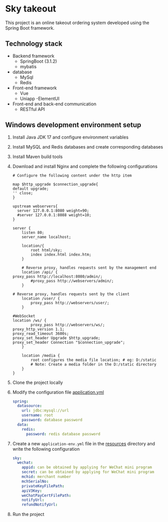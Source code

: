 # Sky takeout

This project is an online takeout ordering system developed using the Spring Boot framework.

## Technology stack

- Backend framework
   - SpringBoot (3.1.2)
   - mybatis
- database
   - MySql
   - Redis
- Front-end framework
   - Vue
   - Uniapp
   -ElementUI
- Front-end and back-end communication
   - RESTful API

## Windows development environment setup

1. Install Java JDK 17 and configure environment variables
2. Install MySQL and Redis databases and create corresponding databases
3. Install Maven build tools
4. Download and install Nginx and complete the following configurations

    ```
    # Configure the following content under the http item

    map $http_upgrade $connection_upgrade{
    default upgrade;
    '' close;
    }

    upstream webservers{
      server 127.0.0.1:8080 weight=90;
      #server 127.0.0.1:8088 weight=10;
    }

    server {
        listen 80;
        server_name localhost;

        location/{
            root html/sky;
            index index.html index.htm;
        }

        # Reverse proxy, handles requests sent by the management end
        location /api/ {
    proxy_pass http://localhost:8080/admin/;
            #proxy_pass http://webservers/admin/;
        }

    # Reverse proxy, handles requests sent by the client
        location /user/ {
            proxy_pass http://webservers/user/;
        }

    #WebSocket
    location /ws/ {
            proxy_pass http://webservers/ws/;
    proxy_http_version 1.1;
    proxy_read_timeout 3600s;
    proxy_set_header Upgrade $http_upgrade;
    proxy_set_header Connection "$connection_upgrade";
        }

        location /media {
            root configures the media file location; # eg: D:/static
            # Note: Create a media folder in the D:/static directory
        }
    }
    ```

5. Clone the project locally
6. Modify the configuration file [application.yml](./sky-server/src/main/resources/application.yml)

    ```yml
    spring:
      datasource:
        url: jdbc:mysql://url
        username: root
        password: database password
      data:
        redis:
          password: redis database password
    ```

7. Create a new `application-env.yml` file in the [resources](./sky-server/src/main/resources/) directory and write the following configuration

    ```yml
    sky:
      wechat:
        appid: can be obtained by applying for WeChat mini program
        secret: can be obtained by applying for WeChat mini program
        mchid: merchant number
        mchSerialNo:
        privateKeyFilePath:
        apiV3Key:
        weChatPayCertFilePath:
        notifyUrl:
        refundNotifyUrl:
    ```

8. Run the project
